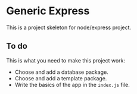 # Generic Express
This is a project skeleton for node/express project. 

## To do
This is what you need to make this project work:
- Choose and add a database package.
- Choose and add a template package.
- Write the basics of the app in the `index.js` file.